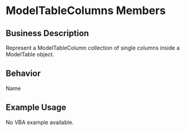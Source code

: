 # ModelTableColumns Members

## Business Description
Represent a ModelTableColumn collection of single columns inside a ModelTable object.

## Behavior
Name

## Example Usage
No VBA example available.